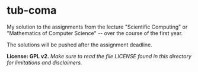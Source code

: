 tub-coma
========

My solution to the assignments from the lecture "Scientific Computing" or "Mathematics of Computer Science" -- over the course of the first year.

The solutions will be pushed after the assignment deadline.

**License: GPL v2.**
*Make sure to read the file LICENSE found in this directory for limitations and disclaimers.*

